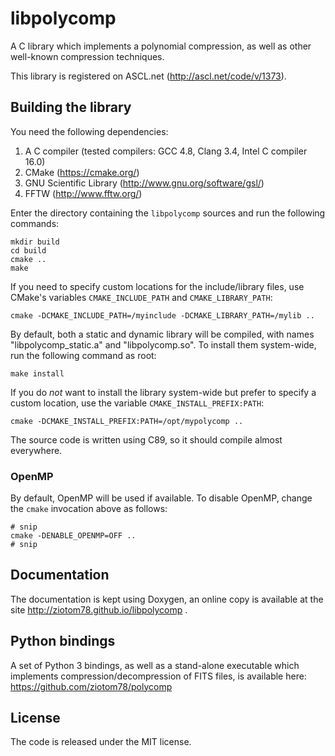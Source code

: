 # libpolycomp

A C library which implements a polynomial compression, as well as other
well-known compression techniques.

This library is registered on ASCL.net (http://ascl.net/code/v/1373).

## Building the library

You need the following dependencies:

1. A C compiler (tested compilers: GCC 4.8, Clang 3.4, Intel C compiler 16.0)
2. CMake (https://cmake.org/)
3. GNU Scientific Library (http://www.gnu.org/software/gsl/)
4. FFTW (http://www.fftw.org/)

Enter the directory containing the `libpolycomp` sources and run the
following commands:

    mkdir build
    cd build
    cmake ..
    make

If you need to specify custom locations for the include/library files,
use CMake's variables `CMAKE_INCLUDE_PATH` and `CMAKE_LIBRARY_PATH`:

    cmake -DCMAKE_INCLUDE_PATH=/myinclude -DCMAKE_LIBRARY_PATH=/mylib ..
    
By default, both a static and dynamic library will be compiled, with
names "libpolycomp_static.a" and "libpolycomp.so". To install them
system-wide, run the following command as root:

    make install

If you do *not* want to install the library system-wide but prefer to
specify a custom location, use the variable
`CMAKE_INSTALL_PREFIX:PATH`:

    cmake -DCMAKE_INSTALL_PREFIX:PATH=/opt/mypolycomp ..

The source code is written using C89, so it should compile almost
everywhere.

### OpenMP

By default, OpenMP will be used if available. To disable OpenMP,
change the ``cmake`` invocation above as follows:

    # snip
    cmake -DENABLE_OPENMP=OFF ..
    # snip

## Documentation

The documentation is kept using Doxygen, an online copy is available
at the site http://ziotom78.github.io/libpolycomp .

## Python bindings

A set of Python 3 bindings, as well as a stand-alone executable which
implements compression/decompression of FITS files, is available here:
https://github.com/ziotom78/polycomp

## License

The code is released under the MIT license.
